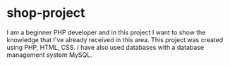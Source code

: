 # shop-project

I am a beginner PHP developer and in this project I want to show the knowledge that I've already received in this area.
This project was created using PHP, HTML, CSS.
I have also used databases with a database management system MySQL.
